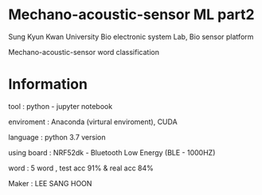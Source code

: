 # Mechano-acoustic-sensor ML part2

Sung Kyun Kwan University Bio electronic system Lab, Bio sensor platform

Mechano-acoustic-sensor word classification

# Information

tool : python - jupyter notebook

enviroment : Anaconda (virtural enviroment), CUDA

language : python 3.7 version

using board : NRF52dk - Bluetooth Low Energy (BLE - 1000HZ)

word : 5 word , test acc 91% & real acc 84%

Maker : LEE SANG HOON
